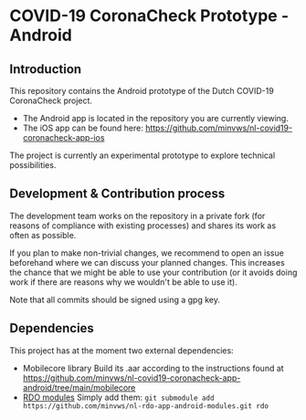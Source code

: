 # COVID-19 CoronaCheck Prototype - Android

## Introduction
This repository contains the Android prototype of the Dutch COVID-19 CoronaCheck project.

* The Android app is located in the repository you are currently viewing.
* The iOS app can be found here: https://github.com/minvws/nl-covid19-coronacheck-app-ios

The project is currently an experimental prototype to explore technical possibilities.   

## Development & Contribution process

The development team works on the repository in a private fork (for reasons of compliance with existing processes) and shares its work as often as possible.

If you plan to make non-trivial changes, we recommend to open an issue beforehand where we can discuss your planned changes.
This increases the chance that we might be able to use your contribution (or it avoids doing work if there are reasons why we wouldn't be able to use it).

Note that all commits should be signed using a gpg key.

## Dependencies

This project has at the moment two external dependencies:
- Mobilecore library
  Build its .aar according to the instructions found at https://github.com/minvws/nl-covid19-coronacheck-app-android/tree/main/mobilecore
- [RDO modules](https://github.com/minvws/nl-rdo-app-android-modules)
  Simply add them: `git submodule add https://github.com/minvws/nl-rdo-app-android-modules.git rdo`
